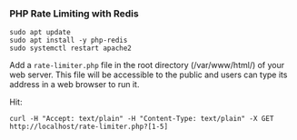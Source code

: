 ### PHP Rate Limiting with Redis
```
sudo apt update
sudo apt install -y php-redis
sudo systemctl restart apache2
```

Add a `rate-limiter.php` file in the root directory (/var/www/html/) of your web server. This file will be accessible to the public and users can type its address in a web browser to run it.

Hit:
```
curl -H "Accept: text/plain" -H "Content-Type: text/plain" -X GET http://localhost/rate-limiter.php?[1-5]
```
